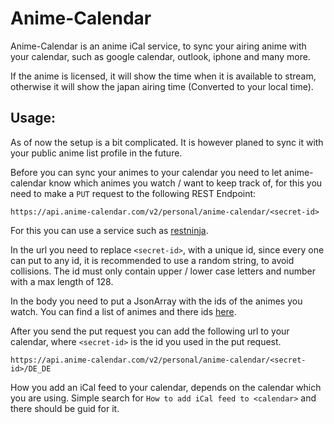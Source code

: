 Anime-Calendar
======

Anime-Calendar is an anime iCal service, to sync your airing anime with your calendar, such as google calendar, outlook,
iphone and many more.

<p>

If the anime is licensed, it will show the time when it is available to stream, otherwise it will show the japan airing time (Converted to your local time).

## Usage:

As of now the setup is a bit complicated. It is however planed to sync it with your public anime list profile in the future.

<p>

Before you can sync your animes to your calendar you need to let anime-calendar know which animes you watch / want to keep track of, for this you need to make a `PUT` request to the following REST Endpoint: 

`https://api.anime-calendar.com/v2/personal/anime-calendar/<secret-id>`

For this you can use a service such as [restninja](
https://restninja.io/share/00a0efceadbc15775250a24e03d94bc2899e7097/0).

In the url you need to replace `<secret-id>`, with a unique id, since every one can put to any id, it is recommended to use a random string, to avoid collisions.
The id must only contain upper / lower case letters and number with a max length of 128.

In the body you need to put a JsonArray with the ids of the animes you watch. You can find a list of animes and there ids [here](https://github.com/DerFrZocker/anime-calendar-server/wiki/Anime-List).

After you send the put request you can add the following url to your calendar, where `<secret-id>` is the id you used in the put request.

`https://api.anime-calendar.com/v2/personal/anime-calendar/<secret-id>/DE_DE`

How you add an iCal feed to your calendar, depends on the calendar which you are using. Simple search
for `How to add iCal feed to <calendar>` and there should be guid for it.
